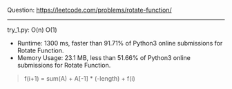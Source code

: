 Question: https://leetcode.com/problems/rotate-function/

---

try_1.py: O(n) O(1)

* Runtime: 1300 ms, faster than 91.71% of Python3 online submissions for Rotate Function.
* Memory Usage: 23.1 MB, less than 51.66% of Python3 online submissions for Rotate Function.

> f(i+1) = sum(A) + A[-1] * (-length) + f(i)